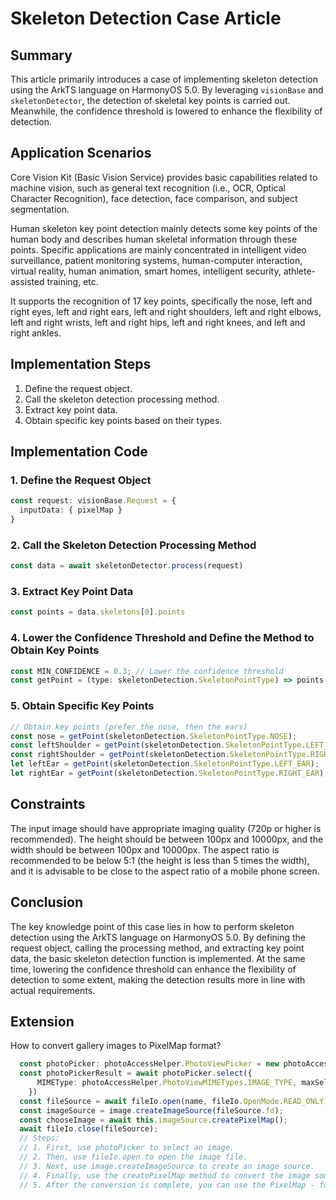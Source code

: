 # Skeleton Detection Case Article

## Summary
This article primarily introduces a case of implementing skeleton detection using the ArkTS language on HarmonyOS 5.0. By leveraging `visionBase` and `skeletonDetector`, the detection of skeletal key points is carried out. Meanwhile, the confidence threshold is lowered to enhance the flexibility of detection.

## Application Scenarios
Core Vision Kit (Basic Vision Service) provides basic capabilities related to machine vision, such as general text recognition (i.e., OCR, Optical Character Recognition), face detection, face comparison, and subject segmentation.

Human skeleton key point detection mainly detects some key points of the human body and describes human skeletal information through these points. Specific applications are mainly concentrated in intelligent video surveillance, patient monitoring systems, human-computer interaction, virtual reality, human animation, smart homes, intelligent security, athlete-assisted training, etc.

It supports the recognition of 17 key points, specifically the nose, left and right eyes, left and right ears, left and right shoulders, left and right elbows, left and right wrists, left and right hips, left and right knees, and left and right ankles.

## Implementation Steps
1. Define the request object.
2. Call the skeleton detection processing method.
3. Extract key point data.
4. Obtain specific key points based on their types.

## Implementation Code
### 1. Define the Request Object
```typescript
const request: visionBase.Request = {
  inputData: { pixelMap }
}
```

### 2. Call the Skeleton Detection Processing Method
```typescript
const data = await skeletonDetector.process(request)
```

### 3. Extract Key Point Data
```typescript
const points = data.skeletons[0].points
```

### 4. Lower the Confidence Threshold and Define the Method to Obtain Key Points
```typescript
const MIN_CONFIDENCE = 0.3; // Lower the confidence threshold
const getPoint = (type: skeletonDetection.SkeletonPointType) => points.find(p => p.type === type && p.score >= MIN_CONFIDENCE)?.point;
```

### 5. Obtain Specific Key Points
```typescript
// Obtain key points (prefer the nose, then the ears)
const nose = getPoint(skeletonDetection.SkeletonPointType.NOSE);
const leftShoulder = getPoint(skeletonDetection.SkeletonPointType.LEFT_SHOULDER);
const rightShoulder = getPoint(skeletonDetection.SkeletonPointType.RIGHT_SHOULDER);
let leftEar = getPoint(skeletonDetection.SkeletonPointType.LEFT_EAR);
let rightEar = getPoint(skeletonDetection.SkeletonPointType.RIGHT_EAR);
```

## Constraints
The input image should have appropriate imaging quality (720p or higher is recommended). The height should be between 100px and 10000px, and the width should be between 100px and 10000px. The aspect ratio is recommended to be below 5:1 (the height is less than 5 times the width), and it is advisable to be close to the aspect ratio of a mobile phone screen.

## Conclusion
The key knowledge point of this case lies in how to perform skeleton detection using the ArkTS language on HarmonyOS 5.0. By defining the request object, calling the processing method, and extracting key point data, the basic skeleton detection function is implemented. At the same time, lowering the confidence threshold can enhance the flexibility of detection to some extent, making the detection results more in line with actual requirements.

## Extension

How to convert gallery images to PixelMap format?

```typescript
  const photoPicker: photoAccessHelper.PhotoViewPicker = new photoAccessHelper.PhotoViewPicker();
  const photoPickerResult = await photoPicker.select({
      MIMEType: photoAccessHelper.PhotoViewMIMETypes.IMAGE_TYPE, maxSelectNumber: 1
    })
  const fileSource = await fileIo.open(name, fileIo.OpenMode.READ_ONLY);
  const imageSource = image.createImageSource(fileSource.fd);
  const chooseImage = await this.imageSource.createPixelMap();
  await fileIo.close(fileSource);
  // Steps:
  // 1. First, use photoPicker to select an image.
  // 2. Then, use fileIo.open to open the image file.
  // 3. Next, use image.createImageSource to create an image source.
  // 4. Finally, use the createPixelMap method to convert the image source to PixelMap format.
  // 5. After the conversion is complete, you can use the PixelMap - formatted image for skeleton detection.
```